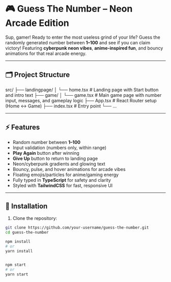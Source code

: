 # 🎮 Guess The Number – Neon Arcade Edition

Sup, gamer! Ready to enter the most useless grind of your life? Guess the randomly generated number between **1–100** and see if you can claim victory! Featuring **cyberpunk neon vibes**, **anime-inspired fun**, and bouncy animations for that real arcade energy.

---

## 🗂 Project Structure
src/
├── landingpage/
│ └── home.tsx # Landing page with Start button and intro text
├── game/
│ └── game.tsx # Main game page with number input, messages, and gameplay logic
├── App.tsx # React Router setup (Home ↔ Game)
├── index.tsx # Entry point
└── ...


---

## ⚡ Features

- Random number between **1–100**
- Input validation (numbers only, within range)
- **Play Again** button after winning
- **Give Up** button to return to landing page
- Neon/cyberpunk gradients and glowing text
- Bouncy, pulse, and hover animations for arcade vibes
- Floating emojis/particles for anime/gaming energy
- Fully typed in **TypeScript** for safety and clarity
- Styled with **TailwindCSS** for fast, responsive UI

---

## 🚀 Installation

1. Clone the repository:

```bash
git clone https://github.com/your-username/guess-the-number.git
cd guess-the-number

npm install
# or
yarn install


npm start
# or
yarn start

